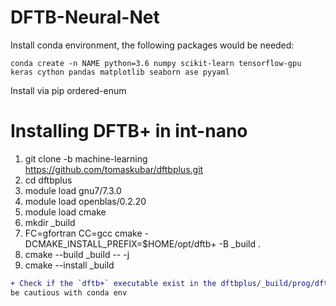 # DFTB-Neural-Net
Install conda environment, the following packages would be needed:

```
conda create -n NAME python=3.6 numpy scikit-learn tensorflow-gpu keras cython pandas matplotlib seaborn ase pyyaml
```

Install via pip ordered-enum

# Installing DFTB+ in int-nano
1. git clone -b machine-learning https://github.com/tomaskubar/dftbplus.git 
2. cd dftbplus
3. module load gnu7/7.3.0
4. module load openblas/0.2.20
5. module load cmake
6. mkdir _build 
7. FC=gfortran CC=gcc cmake -DCMAKE_INSTALL_PREFIX=$HOME/opt/dftb+ -B _build .
8. cmake --build _build -- -j 
9. cmake --install _build
```diff 
+ Check if the `dftb+` executable exist in the dftbplus/_build/prog/dftb+/ folder. If so, then everything is okay.
be cautious with conda env
```
